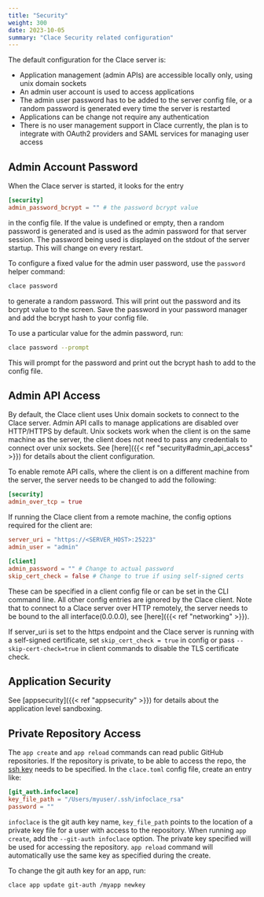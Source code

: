```yaml
---
title: "Security"
weight: 300
date: 2023-10-05
summary: "Clace Security related configuration"
---
```


The default configuration for the Clace server is:

- Application management (admin APIs) are accessible locally only, using unix domain sockets
- An admin user account is used to access applications
- The admin user password has to be added to the server config file, or a random password is generated every time the server is restarted
- Applications can be change not require any authentication
- There is no user management support in Clace currently, the plan is to integrate with OAuth2 providers and SAML services for managing user access

## Admin Account Password

When the Clace server is started, it looks for the entry

```toml
[security]
admin_password_bcrypt = "" # the password bcrypt value
```

in the config file. If the value is undefined or empty, then a random password is generated and is used as the admin password for that server session. The password being used is displayed on the stdout of the server startup. This will change on every restart.

To configure a fixed value for the admin user password, use the `password` helper command:

```bash
clace password
```

to generate a random password. This will print out the password and its bcrypt value to the screen. Save the password in your password manager and add the bcrypt hash to your config file.

To use a particular value for the admin password, run:

```bash
clace password --prompt
```

This will prompt for the password and print out the bcrypt hash to add to the config file.

## Admin API Access

By default, the Clace client uses Unix domain sockets to connect to the Clace server. Admin API calls to manage applications are disabled over HTTP/HTTPS by default. Unix sockets work when the client is on the same machine as the server, the client does not need to pass any credentials to connect over unix sockets. See [here]({{< ref "security#admin_api_access" >}}) for details about the client configuration.

To enable remote API calls, where the client is on a different machine from the server, the server needs to be changed to add the following:

```toml
[security]
admin_over_tcp = true
```

If running the Clace client from a remote machine, the config options required for the client are:

```toml
server_uri = "https://<SERVER_HOST>:25223"
admin_user = "admin"

[client]
admin_password = "" # Change to actual password
skip_cert_check = false # Change to true if using self-signed certs
```

These can be specified in a client config file or can be set in the CLI command line. All other config entries are ignored by the Clace client. Note that to connect to a Clace server over HTTP remotely, the server needs to be bound to the all interface(0.0.0.0), see [here]({{< ref "networking" >}}).

If server_uri is set to the https endpoint and the Clace server is running with a self-signed certificate, set `skip_cert_check = true` in config or pass `--skip-cert-check=true` in client commands to disable the TLS certificate check.

## Application Security

See [appsecurity]({{< ref "appsecurity" >}}) for details about the application level sandboxing.

## Private Repository Access

The `app create` and `app reload` commands can read public GitHub repositories. If the repository is private, to be able to access the repo, the [ssh key](https://docs.github.com/en/authentication/connecting-to-github-with-ssh/adding-a-new-ssh-key-to-your-github-account) needs to be specified. In the `clace.toml` config file, create an entry like:

```toml
[git_auth.infoclace]
key_file_path = "/Users/myuser/.ssh/infoclace_rsa"
password = ""
```

`infoclace` is the git auth key name, `key_file_path` points to the location of a private key file for a user with access to the repository. When running `app create`, add the `--git-auth infoclace` option. The private key specified will be used for accessing the repository. `app reload` command will automatically use the same key as specified during the create.

To change the git auth key for an app, run:

```bash
clace app update git-auth /myapp newkey
```
